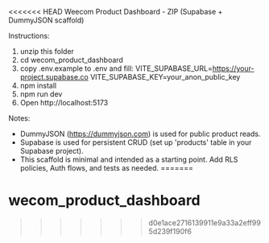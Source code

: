 <<<<<<< HEAD
Weecom Product Dashboard - ZIP (Supabase + DummyJSON scaffold)

Instructions:
1. unzip this folder
2. cd wecom_product_dashboard
3. copy .env.example to .env and fill:
   VITE_SUPABASE_URL=https://your-project.supabase.co
   VITE_SUPABASE_KEY=your_anon_public_key
4. npm install
5. npm run dev
6. Open http://localhost:5173

Notes:
- DummyJSON (https://dummyjson.com) is used for public product reads.
- Supabase is used for persistent CRUD (set up 'products' table in your Supabase project).
- This scaffold is minimal and intended as a starting point. Add RLS policies, Auth flows, and tests as needed.
=======
# wecom_product_dashboard
>>>>>>> d0e1ace2716139911e9a33a2eff995d239f190f6
